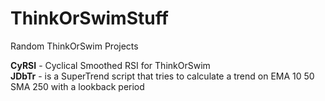 # ThinkOrSwimStuff
Random ThinkOrSwim Projects 

**CyRSI** - Cyclical Smoothed RSI for ThinkOrSwim\
**JDbTr** - is a SuperTrend script that tries to calculate a trend on EMA 10 50 SMA 250 with a lookback period
